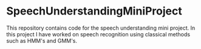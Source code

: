 # SpeechUnderstandingMiniProject
This repository contains code for the speech understanding mini project. In this project I have worked on speech recognition using classical methods such as HMM's and GMM's.
